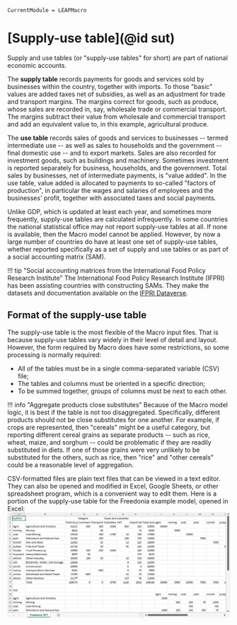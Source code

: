 ```@meta
CurrentModule = LEAPMacro
```

# [Supply-use table](@id sut)
Supply and use tables (or "supply-use tables" for short) are part of national economic accounts.

The **supply table** records payments for goods and services sold by businesses within the country, together with imports. To those "basic" values are added taxes net of subsidies, as well as an adjustment for trade and transport margins. The margins correct for goods, such as produce, whose sales are recorded in, say, wholesale trade or commercial transport. The margins subtract their value from wholesale and commercial transport and add an equivalent value to, in this example, agricultural produce.

The **use table** records sales of goods and services to businesses -- termed intermediate use -- as well as sales to households and the government -- final domestic use -- and to export markets. Sales are also recorded for investment goods, such as buildings and machinery. Sometimes investment is reported separately for business, households, and the government. Total sales by businesses, net of intermediate payments, is "value added". In the use table, value added is allocated to payments to so-called "factors of production", in particular the wages and salaries of employees and the businesses' profit, together with associated taxes and social payments.

Unlike GDP, which is updated at least each year, and sometimes more frequently, supply-use tables are calculated infrequently. In some countries the national statistical office may not report supply-use tables at all. If none is available, then the Macro model cannot be applied. However, by now a large number of countries do have at least one set of supply-use tables, whether reported specifically as a set of supply and use tables or as part of a social accounting matrix (SAM).

!!! tip "Social accounting matrices from the International Food Policy Research Institute"
    The International Food Policy Research Institute (IFPRI) has been assisting countries with constructing SAMs. They make the datasets and documentation available on the [IFPRI Dataverse](https://dataverse.harvard.edu/dataverse/IFPRI?q=&fq2=seriesName_s%3A%22Social+Accounting+Matrix+%28SAM%29%22&fq0=subtreePaths%3A%22%2F99%22&fq1=dvObjectType%3A%28dataverses+OR+datasets%29&types=dataverses%3Adatasets&sort=dateSort&order=).

## Format of the supply-use table
The supply-use table is the most flexible of the Macro input files. That is because supply-use tables vary widely in their level of detail and layout. However, the form required by Macro does have some restrictions, so some processing is normally required:
  * All of the tables must be in a single comma-separated variable (CSV) file;
  * The tables and columns must be oriented in a specific direction;
  * To be summed together, groups of columns must be next to each other.

!!! info "Aggregate products close substitutes"
    Because of the Macro model logic, it is best if the table is not too disaggregated. Specifically, different products should not be close substitutes for one another. For example, if crops are represented, then "cereals" might be a useful category, but reporting different cereal grains as separate products -- such as rice, wheat, maize, and sorghum -- could be problematic if they are readily substituted in diets. If one of those grains were very unlikely to be substituted for the others, such as rice, then "rice" and "other cereals" could be a reasonable level of aggregation.

CSV-formatted files are plain text files that can be viewed in a text editor. They can also be opened and modified in Excel, Google Sheets, or other spreadsheet program, which is a convenient way to edit them. Here is a portion of the supply-use table for the Freedonia example model, opened in Excel:
![Freedonia supply-use table](assets/images/Freedonia_SUT.png)


